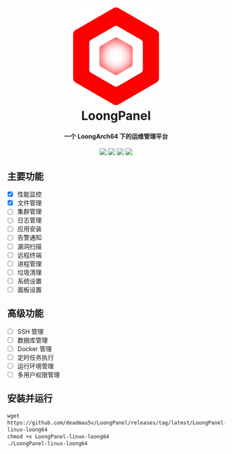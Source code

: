 <h1 align="center">
  <img src="./Panel/Front/LoongPanel/src/assets/logo.png" alt="Clash" width="200">
  <br>LoongPanel<br>
</h1>

<h4 align="center">一个 LoongArch64 下的运维管理平台</h4>
    
<p align="center">
    <img src="https://img.shields.io/badge/Go-1.22-blue">
    <img src="https://img.shields.io/badge/Gin-1.9.1-blue">
    <img src="https://img.shields.io/badge/arch-Loong64-red">
    <img src="https://img.shields.io/badge/os-linux-red">
</p>

## 主要功能

- [x] 性能监控
- [x] 文件管理
- [ ] 集群管理
- [ ] 日志管理
- [ ] 应用安装
- [ ] 告警通知
- [ ] 漏洞扫描
- [ ] 远程终端
- [ ] 进程管理
- [ ] 垃圾清理
- [ ] 系统设置
- [ ] 面板设置

## 高级功能
- [ ] SSH 管理
- [ ] 数据库管理
- [ ] Docker 管理
- [ ] 定时任务执行
- [ ] 运行环境管理
- [ ] 多用户权限管理

## 安装并运行

```shell
wget https://github.com/deadmau5v/LoongPanel/releases/tag/latest/LoongPanel-linux-loong64
chmod +x LoongPanel-linux-loong64
./LoongPanel-linux-loong64
```
